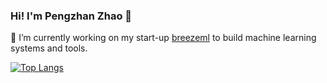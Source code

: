 ### Hi! I'm Pengzhan Zhao 👋

🔭 I’m currently working on my start-up [breezeml]([[url]()](https://breezeml.ai/)) to build machine learning systems and tools.

[![Top Langs](https://github-readme-stats.vercel.app/api/top-langs/?username=borontion&layout=compact)](https://github.com/anuraghazra/github-readme-stats)
